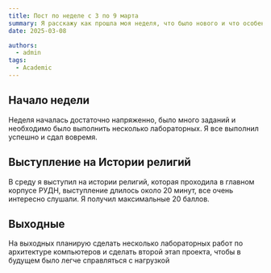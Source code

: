 ```yaml
---
title: Пост по неделе с 3 по 9 марта
summary: Я расскажу как прошла моя неделя, что было нового и что особенно запомнилось
date: 2025-03-08

authors:
  - admin
tags:
  - Academic
---
```


## Начало недели

Неделя началась достаточно напряженно, было много заданий и необходимо было выполнить несколько лабораторных. Я все выполнил успешно и сдал вовремя.

## Выступление на Истории религий

В среду я выступил на истории религий, которая проходила в главном корпусе РУДН, выступление длилось около 20 минут, все очень интересно слушали. Я получил максимальные 20 баллов.

## Выходные

На выходных планирую сделать несколько лабораторных работ по архитектуре компьютеров и сделать второй этап проекта, чтобы в будущем было легче справляться с нагрузкой


